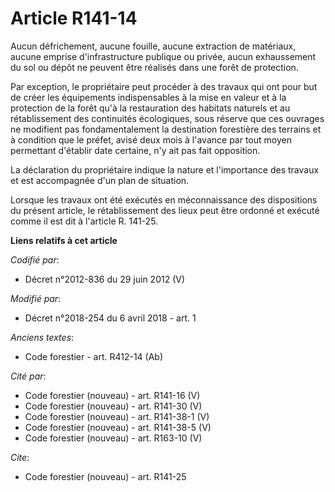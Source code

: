 # Article R141-14

Aucun défrichement, aucune fouille, aucune extraction de matériaux, aucune emprise d'infrastructure publique ou privée, aucun
exhaussement du sol ou dépôt ne peuvent être réalisés dans une forêt de protection.

Par exception, le propriétaire peut procéder à des travaux qui ont pour but de créer les équipements indispensables à la mise
en valeur et à la protection de la forêt qu'à la restauration des habitats naturels et au rétablissement des continuités
écologiques, sous réserve que ces ouvrages ne modifient pas fondamentalement la destination forestière des terrains et à
condition que le préfet, avisé deux mois à l'avance par tout moyen permettant d'établir date certaine, n'y ait pas fait
opposition.

La déclaration du propriétaire indique la nature et l'importance des travaux et est accompagnée d'un plan de situation.

Lorsque les travaux ont été exécutés en méconnaissance des dispositions du présent article, le rétablissement des lieux peut
être ordonné et exécuté comme il est dit à l'article R. 141-25.

**Liens relatifs à cet article**

_Codifié par_:

  - Décret n°2012-836 du 29 juin 2012 (V)

_Modifié par_:

  - Décret n°2018-254 du 6 avril 2018 - art. 1

_Anciens textes_:

  - Code forestier - art. R412-14 (Ab)

_Cité par_:

  - Code forestier (nouveau) - art. R141-16 (V)
  - Code forestier (nouveau) - art. R141-30 (V)
  - Code forestier (nouveau) - art. R141-38-1 (V)
  - Code forestier (nouveau) - art. R141-38-5 (V)
  - Code forestier (nouveau) - art. R163-10 (V)

_Cite_:

  - Code forestier (nouveau) - art. R141-25
